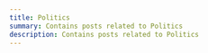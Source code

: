 ```yaml
---
title: Politics
summary: Contains posts related to Politics
description: Contains posts related to Politics
---
```

